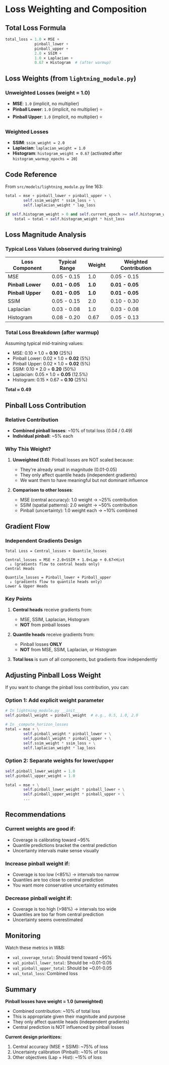 # Loss Weighting and Composition

## Total Loss Formula

```python
total_loss = 1.0 × MSE + 
             pinball_lower + 
             pinball_upper + 
             2.0 × SSIM + 
             1.0 × Laplacian + 
             0.67 × Histogram  # (after warmup)
```

## Loss Weights (from `lightning_module.py`)

### **Unweighted Losses (weight = 1.0)**
- **MSE**: `1.0` (implicit, no multiplier)
- **Pinball Lower**: `1.0` (implicit, no multiplier) ⭐
- **Pinball Upper**: `1.0` (implicit, no multiplier) ⭐

### **Weighted Losses**
- **SSIM**: `ssim_weight = 2.0`
- **Laplacian**: `laplacian_weight = 1.0`
- **Histogram**: `histogram_weight = 0.67` (activated after `histogram_warmup_epochs = 20`)

## Code Reference

From `src/models/lightning_module.py` line 163:

```python
total = mse + pinball_lower + pinball_upper + \
        self.ssim_weight * ssim_loss + \
        self.laplacian_weight * lap_loss

if self.histogram_weight > 0 and self.current_epoch >= self.histogram_warmup_epochs:
    total = total + self.histogram_weight * hist_loss
```

## Loss Magnitude Analysis

### **Typical Loss Values (observed during training)**

| Loss Component | Typical Range | Weight | Weighted Contribution |
|----------------|---------------|--------|----------------------|
| MSE | 0.05 - 0.15 | 1.0 | 0.05 - 0.15 |
| **Pinball Lower** | **0.01 - 0.05** | **1.0** | **0.01 - 0.05** |
| **Pinball Upper** | **0.01 - 0.05** | **1.0** | **0.01 - 0.05** |
| SSIM | 0.05 - 0.15 | 2.0 | 0.10 - 0.30 |
| Laplacian | 0.03 - 0.08 | 1.0 | 0.03 - 0.08 |
| Histogram | 0.08 - 0.20 | 0.67 | 0.05 - 0.13 |

### **Total Loss Breakdown (after warmup)**

Assuming typical mid-training values:
- MSE: 0.10 × 1.0 = **0.10** (25%)
- Pinball Lower: 0.02 × 1.0 = **0.02** (5%)
- Pinball Upper: 0.02 × 1.0 = **0.02** (5%)
- SSIM: 0.10 × 2.0 = **0.20** (50%)
- Laplacian: 0.05 × 1.0 = **0.05** (12.5%)
- Histogram: 0.15 × 0.67 = **0.10** (25%)

**Total ≈ 0.49**

## Pinball Loss Contribution

### **Relative Contribution**
- **Combined pinball losses**: ~10% of total loss (0.04 / 0.49)
- **Individual pinball**: ~5% each

### **Why This Weight?**

1. **Unweighted (1.0)**: Pinball losses are NOT scaled because:
   - They're already small in magnitude (0.01-0.05)
   - They only affect quantile heads (independent gradients)
   - We want them to have meaningful but not dominant influence

2. **Comparison to other losses**:
   - MSE (central accuracy): 1.0 weight → ~25% contribution
   - SSIM (spatial patterns): 2.0 weight → ~50% contribution
   - Pinball (uncertainty): 1.0 weight each → ~10% combined

## Gradient Flow

### **Independent Gradients Design**

```
Total Loss = Central_losses + Quantile_losses

Central_losses = MSE + 2.0×SSIM + 1.0×Lap + 0.67×Hist
  ↓ (gradients flow to central heads only)
Central Heads

Quantile_losses = Pinball_lower + Pinball_upper
  ↓ (gradients flow to quantile heads only)
Lower & Upper Heads
```

### **Key Points**

1. **Central heads** receive gradients from:
   - MSE, SSIM, Laplacian, Histogram
   - **NOT** from pinball losses

2. **Quantile heads** receive gradients from:
   - Pinball losses **ONLY**
   - **NOT** from MSE, SSIM, Laplacian, or Histogram

3. **Total loss** is sum of all components, but gradients flow independently

## Adjusting Pinball Loss Weight

If you want to change the pinball loss contribution, you can:

### **Option 1: Add explicit weight parameter**

```python
# In lightning_module.py __init__
self.pinball_weight = pinball_weight  # e.g., 0.5, 1.0, 2.0

# In _compute_horizon_losses
total = mse + \
        self.pinball_weight * pinball_lower + \
        self.pinball_weight * pinball_upper + \
        self.ssim_weight * ssim_loss + \
        self.laplacian_weight * lap_loss
```

### **Option 2: Separate weights for lower/upper**

```python
self.pinball_lower_weight = 1.0
self.pinball_upper_weight = 1.0

total = mse + \
        self.pinball_lower_weight * pinball_lower + \
        self.pinball_upper_weight * pinball_upper + \
        ...
```

## Recommendations

### **Current weights are good if:**
- Coverage is calibrating toward ~95%
- Quantile predictions bracket the central prediction
- Uncertainty intervals make sense visually

### **Increase pinball weight if:**
- Coverage is too low (<85%) → intervals too narrow
- Quantiles are too close to central prediction
- You want more conservative uncertainty estimates

### **Decrease pinball weight if:**
- Coverage is too high (>98%) → intervals too wide
- Quantiles are too far from central prediction
- Uncertainty seems overestimated

## Monitoring

Watch these metrics in W&B:
- `val_coverage_total`: Should trend toward ~95%
- `val_pinball_lower_total`: Should be ~0.01-0.05
- `val_pinball_upper_total`: Should be ~0.01-0.05
- `val_total_loss`: Combined loss

## Summary

**Pinball losses have weight = 1.0 (unweighted)**
- Combined contribution: ~10% of total loss
- This is appropriate given their magnitude and purpose
- They only affect quantile heads (independent gradients)
- Central prediction is NOT influenced by pinball losses

**Current design prioritizes:**
1. Central accuracy (MSE + SSIM): ~75% of loss
2. Uncertainty calibration (Pinball): ~10% of loss
3. Other objectives (Lap + Hist): ~15% of loss
